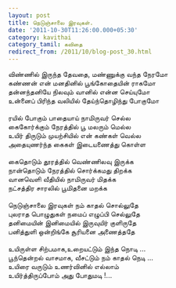 ```yaml
---
layout: post
title: நெடுஞ்சாலை இரவுகள்.
date: '2011-10-30T11:26:00.000+05:30'
category: kavithai
category_tamil: கவிதை
redirect_from: /2011/10/blog-post_30.html
---
```


விண்ணில் இருந்த தேவதை, மண்ணுக்கு வந்த நேரமோ<br />
கண்ணன் என் மனதினில் பூங்கோதையின் ராகமோ<br />
தன்னந்தனியே நிலவும் வானில் என்ன செய்யுமோ<br />
உன்னைப் பிரிந்த வலியில் தேய்ந்தொழிந்து போகுமோ<br />
<br />
ரயில் போகும் பாதையாய் நாமிருவர் செல்ல<br />
கைகோர்க்கும் நேரத்தில் பூ மலரும் மெல்ல<br />
உயிர் திருடும் முயற்சியில் என் கண்கள் வெல்ல<br />
அதையுணர்ந்த கைகள் இடையணைத்து கொள்ள<br />
<br />
கைதொடும் தூரத்தில் வெண்ணிலவு இருக்க<br />
நான்தொடும் நேரத்தில் சொர்க்கமது திறக்க<br />
வானவெளி வீதியில் நாமிருவர் மிதக்க<br />
நட்சத்திர சாரலில் பூமிதனை மறக்க<br />
<br />
நெடுஞ்சாலை இரவுகள் நம் காதல் சொல்லுதே<br />
புலராத பொழுதுகள் நமைப் எழுப்பி செல்லுதே <br />
தனிமையின் இனிமையில் இருவுயிர் குளிருதே<br />
பனித்துளி ஒன்றிங்கே சூரியனை அணைத்ததே <br />
<br />
உயிருள்ள சிற்பமாக,உறையட்டும் இந்த நொடி ...<br />
பூந்தென்றல் வாசமாக, வீசட்டும் நம் காதல் நெடி ...<br />
உயிரை வருடும் உணர்வினில் எல்லாம் <br />
உயிர்த்திருப்போம் அது போதுமடி !...<br />
<br />